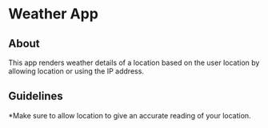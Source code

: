 # Weather App

## About

This app renders weather details of a location based on the user location by allowing location or using the IP address.

## Guidelines

*Make sure to allow location to give an accurate reading of your location.